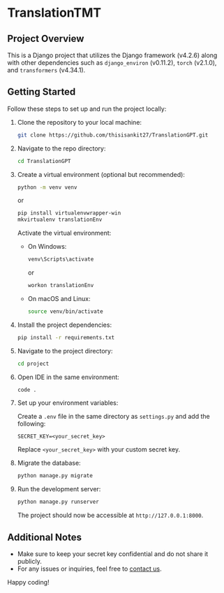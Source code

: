 # TranslationTMT

## Project Overview

This is a Django project that utilizes the Django framework (v4.2.6) along with other dependencies such as `django_environ` (v0.11.2), `torch` (v2.1.0), and `transformers` (v4.34.1).
## Getting Started

Follow these steps to set up and run the project locally:

1. Clone the repository to your local machine:

   ```bash
   git clone https://github.com/thisisankit27/TranslationGPT.git
   ```

2. Navigate to the repo directory:

   ```bash
   cd TranslationGPT
   ```

3. Create a virtual environment (optional but recommended):

   ```bash
   python -m venv venv
   ```
   or
   ```bash
   pip install virtualenvwrapper-win
   mkvirtualenv translationEnv
   ```

   Activate the virtual environment:

   - On Windows:

     ```bash
     venv\Scripts\activate
     ```
     or
     ```bash
     workon translationEnv
     ```

   - On macOS and Linux:

     ```bash
     source venv/bin/activate
     ```

4. Install the project dependencies:

   ```bash
   pip install -r requirements.txt
   ```

5. Navigate to the project directory:

   ```bash
   cd project
   ```

6. Open IDE in the same environment:

   ```bash
   code .
   ```

6. Set up your environment variables:

   Create a `.env` file in the same directory as `settings.py` and add the following:

   ```env
   SECRET_KEY=<your_secret_key>
   ```

   Replace `<your_secret_key>` with your custom secret key.

7. Migrate the database:

   ```bash
   python manage.py migrate
   ```

8. Run the development server:

   ```bash
   python manage.py runserver
   ```

   The project should now be accessible at `http://127.0.0.1:8000`.

## Additional Notes

- Make sure to keep your secret key confidential and do not share it publicly.
- For any issues or inquiries, feel free to [contact us](mailto:thisisankitsrivastava@example.com).

Happy coding!
```
